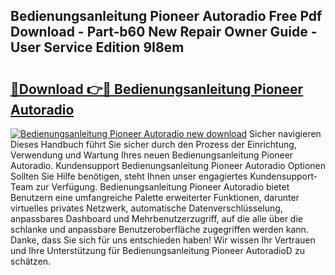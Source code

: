 ## Bedienungsanleitung Pioneer Autoradio Free Pdf Download - Part-b60 New Repair Owner Guide - User Service Edition 9I8em

# <h2><a href="http://df5q0yw.blite.top/?on=Bedienungsanleitung+Pioneer+Autoradio">🔗Download 👉🔴 Bedienungsanleitung Pioneer Autoradio</a></h2>

[![Bedienungsanleitung Pioneer Autoradio new download](https://i.imgur.com/lujVjoI.png)](http://df5q0yw.blite.top/?on=Bedienungsanleitung+Pioneer+Autoradio)
Sicher navigieren Dieses Handbuch führt Sie sicher durch den Prozess der Einrichtung, Verwendung und Wartung Ihres neuen Bedienungsanleitung Pioneer Autoradio. Kundensupport Bedienungsanleitung Pioneer Autoradio Optionen Sollten Sie Hilfe benötigen, steht Ihnen unser engagiertes Kundensupport-Team zur Verfügung. Bedienungsanleitung Pioneer Autoradio bietet Benutzern eine umfangreiche Palette erweiterter Funktionen, darunter virtuelles privates Netzwerk, automatische Datenverschlüsselung, anpassbares Dashboard und Mehrbenutzerzugriff, auf die alle über die schlanke und anpassbare Benutzeroberfläche zugegriffen werden kann. Danke, dass Sie sich für uns entschieden haben! Wir wissen Ihr Vertrauen und Ihre Unterstützung für Bedienungsanleitung Pioneer AutoradioD zu schätzen.
